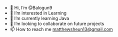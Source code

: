 - 👋 Hi, I’m @Balogun9
- 👀 I’m interested in Learning
- 🌱 I’m currently learning Java
- 💞️ I’m looking to collaborate on future projects
- 📫 How to reach me matthewsheun13@gmail.com

<!---
Balogun9/Balogun9 is a ✨ special ✨ repository because its `README.md` (this file) appears on your GitHub profile.
You can click the Preview link to take a look at your changes.
--->
